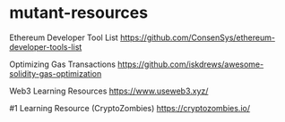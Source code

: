 # mutant-resources

Ethereum Developer Tool List
https://github.com/ConsenSys/ethereum-developer-tools-list

Optimizing Gas Transactions
https://github.com/iskdrews/awesome-solidity-gas-optimization

Web3 Learning Resources
https://www.useweb3.xyz/

#1 Learning Resource (CryptoZombies)
https://cryptozombies.io/
